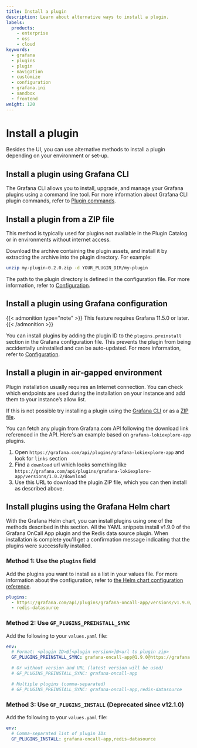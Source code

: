 ```yaml
---
title: Install a plugin
description: Learn about alternative ways to install a plugin.
labels:
  products:
    - enterprise
    - oss
    - cloud
keywords:
  - grafana
  - plugins
  - plugin
  - navigation
  - customize
  - configuration
  - grafana.ini
  - sandbox
  - frontend
weight: 120
---
```


# Install a plugin

Besides the UI, you can use alternative methods to install a plugin depending on your environment or set-up.

## Install a plugin using Grafana CLI

The Grafana CLI allows you to install, upgrade, and manage your Grafana plugins using a command line tool. For more information about Grafana CLI plugin commands, refer to [Plugin commands](/docs/grafana/<GRAFANA_VERSION>/cli/#plugins-commands).

## Install a plugin from a ZIP file

This method is typically used for plugins not available in the Plugin Catalog or in environments without internet access.

Download the archive containing the plugin assets, and install it by extracting the archive into the plugin directory. For example:

```bash
unzip my-plugin-0.2.0.zip -d YOUR_PLUGIN_DIR/my-plugin
```

The path to the plugin directory is defined in the configuration file. For more information, refer to [Configuration](/docs/grafana/<GRAFANA_VERSION>/setup-grafana/configure-grafana/#plugins).

## Install a plugin using Grafana configuration

{{< admonition type="note" >}}
This feature requires Grafana 11.5.0 or later.
{{< /admonition >}}

You can install plugins by adding the plugin ID to the `plugins.preinstall` section in the Grafana configuration file. This prevents the plugin from being accidentally uninstalled and can be auto-updated. For more information, refer to [Configuration](https://grafana.com/docs/grafana/<GRAFANA_VERSION>/setup-grafana/configure-grafana/#plugins).

## Install a plugin in air-gapped environment

Plugin installation usually requires an Internet connection. You can check which endpoints are used during the installation on your instance and add them to your instance’s allow list.

If this is not possible try installing a plugin using the [Grafana CLI](#install-a-plugin-using-grafana-cli) or as a [ZIP file](#install-a-plugin-from-a-zip-file).

You can fetch any plugin from Grafana.com API following the download link referenced in the API.
Here's an example based on `grafana-lokiexplore-app` plugins.

1. Open `https://grafana.com/api/plugins/grafana-lokiexplore-app` and look for `links` section
1. Find a `download` url which looks something like `https://grafana.com/api/plugins/grafana-lokiexplore-app/versions/1.0.2/download`
1. Use this URL to download the plugin ZIP file, which you can then install as described above.

## Install plugins using the Grafana Helm chart

With the Grafana Helm chart, you can install plugins using one of the methods described in this section. All the YAML snippets install v1.9.0 of the Grafana OnCall App plugin and the Redis data source plugin. When installation is complete you'll get a confirmation message indicating that the plugins were successfully installed.

### Method 1: Use the `plugins` field

Add the plugins you want to install as a list in your values file. For more information about the configuration, refer to [the Helm chart configuration reference](https://github.com/grafana/helm-charts/tree/main/charts/grafana#configuration).

```yaml
plugins:
  - https://grafana.com/api/plugins/grafana-oncall-app/versions/v1.9.0/download;grafana-oncall-app
  - redis-datasource
```

### Method 2: Use `GF_PLUGINS_PREINSTALL_SYNC`

Add the following to your `values.yaml` file:

```yaml
env:
  # Format: <plugin ID>@[<plugin version>]@<url to plugin zip>
  GF_PLUGINS_PREINSTALL_SYNC: grafana-oncall-app@1.9.0@https://grafana.com/api/plugins/grafana-oncall-app/versions/v1.9.0/download

  # Or without version and URL (latest version will be used)
  # GF_PLUGINS_PREINSTALL_SYNC: grafana-oncall-app

  # Multiple plugins (comma-separated)
  # GF_PLUGINS_PREINSTALL_SYNC: grafana-oncall-app,redis-datasource
```

### Method 3: Use `GF_PLUGINS_INSTALL` (Deprecated since v12.1.0)

Add the following to your `values.yaml` file:

```yaml
env:
  # Comma-separated list of plugin IDs
  GF_PLUGINS_INSTALL: grafana-oncall-app,redis-datasource
```
